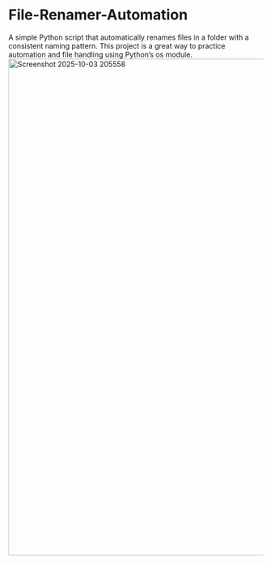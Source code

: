 # File-Renamer-Automation
A simple Python script that automatically renames files in a folder with a consistent naming pattern.
This project is a great way to practice automation and file handling using Python’s os module.
<img width="1540" height="982" alt="Screenshot 2025-10-03 205558" src="https://github.com/user-attachments/assets/338dcce5-da40-446e-a95c-db43c1e89f06" />
